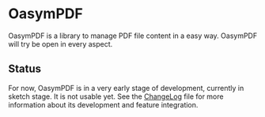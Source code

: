 # OasymPDF
OasymPDF is a library to manage PDF file content in a easy way. OasymPDF will try be open in every aspect.
## Status
For now, OasymPDF is in a very early stage of development, currently in sketch stage. It is not usable yet. See the [ChangeLog](changelog.md) file for more information about its development and feature integration.